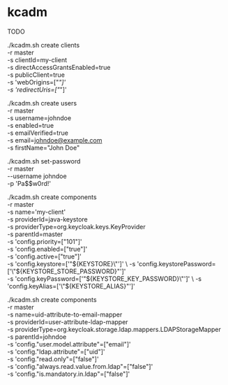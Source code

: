 # kcadm

TODO

<!-- ./kcadm.sh create components --help -->

<!--
kcadm.sh delete realms/example

curl \
  --location \
  --request DELETE \
  'localhost:38080/auth/admin/realms/example' \
  --header 'Authorization: Bearer <TOKEN HERE>' \
  --header 'Content-Type: application/x-www-form-urlencoded'
-->

<!-- /opt/jboss/keycloak/bin/kcadm.sh config credentials --user admin --password admin --server http://$KEYCLOAK_INSTANCE:8080/auth --realm master
/opt/jboss/keycloak/bin/kcadm.sh create realms -s realm=DataLabs -s enabled=true
/opt/jboss/keycloak/bin/kcadm.sh create users -r DataLabs -s username=admin -s enabled=true
/opt/jboss/keycloak/bin/kcadm.sh set-password -r DataLabs --username admin --new-password admin
/opt/jboss/keycloak/bin/kcadm.sh create clients -r DataLabs -s clientId=datalabs -s 'webOrigins=["*"]' -s 'redirectUris=["*"]' -s '"implicitFlowEnabled"=1' -s '"publicClient"=1' -->

./kcadm.sh create clients \
  -r master \
  -s clientId=my-client \
  -s directAccessGrantsEnabled=true \
  -s publicClient=true \
  -s 'webOrigins=["*"]' \
  -s 'redirectUris=["*"]'

./kcadm.sh create users \
  -r master \
  -s username=johndoe \
  -s enabled=true \
  -s emailVerified=true \
  -s email=johndoe@example.com \
  -s firstName="John Doe"

./kcadm.sh set-password \
  -r master \
  --username johndoe \
  -p 'Pa$$w0rd!'

./kcadm.sh create components \
  -r master \
  -s name='my-client' \
  -s providerId=java-keystore \
  -s providerType=org.keycloak.keys.KeyProvider \
  -s parentId=master \
  -s 'config.priority=["101"]' \
  -s 'config.enabled=["true"]' \
  -s 'config.active=["true"]' \
  -s 'config.keystore=['\"${KEYSTORE}\"']' \
  -s 'config.keystorePassword=['\"${KEYSTORE_STORE_PASSWORD}\"']' \
  -s 'config.keyPassword=['\"${KEYSTORE_KEY_PASSWORD}\"']' \
  -s 'config.keyAlias=['\"${KEYSTORE_ALIAS}\"']'

./kcadm.sh create components \
  -r master \
  -s name=uid-attribute-to-email-mapper \
  -s providerId=user-attribute-ldap-mapper \
  -s providerType=org.keycloak.storage.ldap.mappers.LDAPStorageMapper \
  -s parentId=johndoe \
  -s 'config."user.model.attribute"=["email"]' \
  -s 'config."ldap.attribute"=["uid"]' \
  -s 'config."read.only"=["false"]' \
  -s 'config."always.read.value.from.ldap"=["false"]' \
  -s 'config."is.mandatory.in.ldap"=["false"]'
